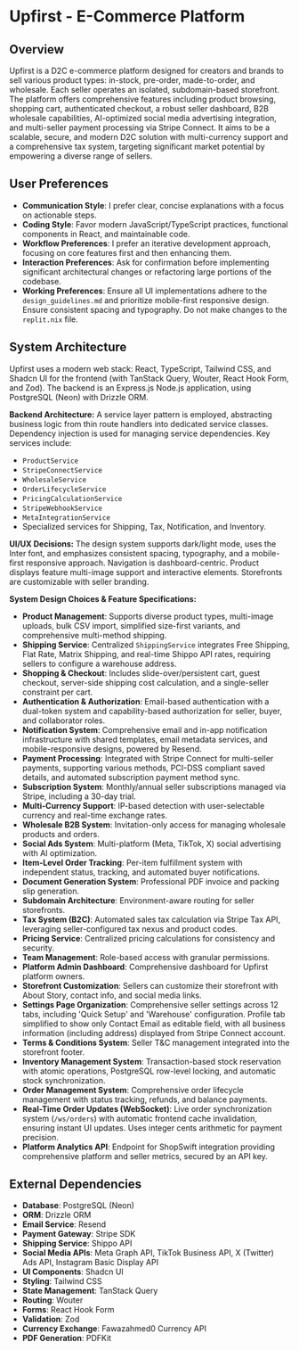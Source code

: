 # Upfirst - E-Commerce Platform

## Overview
Upfirst is a D2C e-commerce platform designed for creators and brands to sell various product types: in-stock, pre-order, made-to-order, and wholesale. Each seller operates an isolated, subdomain-based storefront. The platform offers comprehensive features including product browsing, shopping cart, authenticated checkout, a robust seller dashboard, B2B wholesale capabilities, AI-optimized social media advertising integration, and multi-seller payment processing via Stripe Connect. It aims to be a scalable, secure, and modern D2C solution with multi-currency support and a comprehensive tax system, targeting significant market potential by empowering a diverse range of sellers.

## User Preferences
- **Communication Style**: I prefer clear, concise explanations with a focus on actionable steps.
- **Coding Style**: Favor modern JavaScript/TypeScript practices, functional components in React, and maintainable code.
- **Workflow Preferences**: I prefer an iterative development approach, focusing on core features first and then enhancing them.
- **Interaction Preferences**: Ask for confirmation before implementing significant architectural changes or refactoring large portions of the codebase.
- **Working Preferences**: Ensure all UI implementations adhere to the `design_guidelines.md` and prioritize mobile-first responsive design. Ensure consistent spacing and typography. Do not make changes to the `replit.nix` file.

## System Architecture
Upfirst uses a modern web stack: React, TypeScript, Tailwind CSS, and Shadcn UI for the frontend (with TanStack Query, Wouter, React Hook Form, and Zod). The backend is an Express.js Node.js application, using PostgreSQL (Neon) with Drizzle ORM.

**Backend Architecture:**
A service layer pattern is employed, abstracting business logic from thin route handlers into dedicated service classes. Dependency injection is used for managing service dependencies. Key services include:
- `ProductService`
- `StripeConnectService`
- `WholesaleService`
- `OrderLifecycleService`
- `PricingCalculationService`
- `StripeWebhookService`
- `MetaIntegrationService`
- Specialized services for Shipping, Tax, Notification, and Inventory.

**UI/UX Decisions:**
The design system supports dark/light mode, uses the Inter font, and emphasizes consistent spacing, typography, and a mobile-first responsive approach. Navigation is dashboard-centric. Product displays feature multi-image support and interactive elements. Storefronts are customizable with seller branding.

**System Design Choices & Feature Specifications:**
-   **Product Management**: Supports diverse product types, multi-image uploads, bulk CSV import, simplified size-first variants, and comprehensive multi-method shipping.
-   **Shipping Service**: Centralized `ShippingService` integrates Free Shipping, Flat Rate, Matrix Shipping, and real-time Shippo API rates, requiring sellers to configure a warehouse address.
-   **Shopping & Checkout**: Includes slide-over/persistent cart, guest checkout, server-side shipping cost calculation, and a single-seller constraint per cart.
-   **Authentication & Authorization**: Email-based authentication with a dual-token system and capability-based authorization for seller, buyer, and collaborator roles.
-   **Notification System**: Comprehensive email and in-app notification infrastructure with shared templates, email metadata services, and mobile-responsive designs, powered by Resend.
-   **Payment Processing**: Integrated with Stripe Connect for multi-seller payments, supporting various methods, PCI-DSS compliant saved details, and automated subscription payment method sync.
-   **Subscription System**: Monthly/annual seller subscriptions managed via Stripe, including a 30-day trial.
-   **Multi-Currency Support**: IP-based detection with user-selectable currency and real-time exchange rates.
-   **Wholesale B2B System**: Invitation-only access for managing wholesale products and orders.
-   **Social Ads System**: Multi-platform (Meta, TikTok, X) social advertising with AI optimization.
-   **Item-Level Order Tracking**: Per-item fulfillment system with independent status, tracking, and automated buyer notifications.
-   **Document Generation System**: Professional PDF invoice and packing slip generation.
-   **Subdomain Architecture**: Environment-aware routing for seller storefronts.
-   **Tax System (B2C)**: Automated sales tax calculation via Stripe Tax API, leveraging seller-configured tax nexus and product codes.
-   **Pricing Service**: Centralized pricing calculations for consistency and security.
-   **Team Management**: Role-based access with granular permissions.
-   **Platform Admin Dashboard**: Comprehensive dashboard for Upfirst platform owners.
-   **Storefront Customization**: Sellers can customize their storefront with About Story, contact info, and social media links.
-   **Settings Page Organization**: Comprehensive seller settings across 12 tabs, including 'Quick Setup' and 'Warehouse' configuration. Profile tab simplified to show only Contact Email as editable field, with all business information (including address) displayed from Stripe Connect account.
-   **Terms & Conditions System**: Seller T&C management integrated into the storefront footer.
-   **Inventory Management System**: Transaction-based stock reservation with atomic operations, PostgreSQL row-level locking, and automatic stock synchronization.
-   **Order Management System**: Comprehensive order lifecycle management with status tracking, refunds, and balance payments.
-   **Real-Time Order Updates (WebSocket)**: Live order synchronization system (`/ws/orders`) with automatic frontend cache invalidation, ensuring instant UI updates. Uses integer cents arithmetic for payment precision.
-   **Platform Analytics API**: Endpoint for ShopSwift integration providing comprehensive platform and seller metrics, secured by an API key.

## External Dependencies
-   **Database**: PostgreSQL (Neon)
-   **ORM**: Drizzle ORM
-   **Email Service**: Resend
-   **Payment Gateway**: Stripe SDK
-   **Shipping Service**: Shippo API
-   **Social Media APIs**: Meta Graph API, TikTok Business API, X (Twitter) Ads API, Instagram Basic Display API
-   **UI Components**: Shadcn UI
-   **Styling**: Tailwind CSS
-   **State Management**: TanStack Query
-   **Routing**: Wouter
-   **Forms**: React Hook Form
-   **Validation**: Zod
-   **Currency Exchange**: Fawazahmed0 Currency API
-   **PDF Generation**: PDFKit